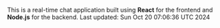 This is a real-time chat application built using **React** for the frontend and **Node.js** for the backend.
Last updated: Sun Oct 20 07:06:36 UTC 2024
